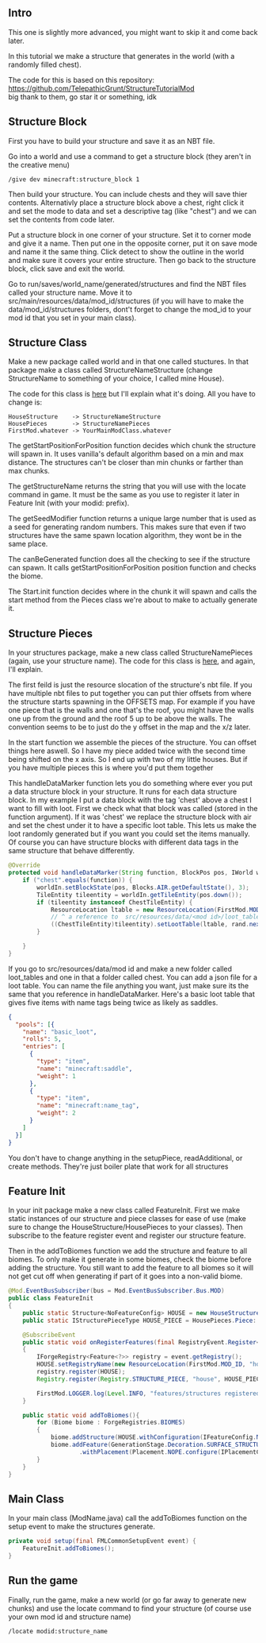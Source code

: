 ## Intro 
This one is slightly more advanced, you might want to skip it and come back later.  

In this tutorial we make a structure that generates in the world (with a randomly filled chest). 

The code for this is based on this repository: https://github.com/TelepathicGrunt/StructureTutorialMod  
big thank to them, go star it or something, idk

## Structure Block

First you have to build your structure and save it as an NBT file.  

Go into a world and use a command to get a structure block (they aren't in the creative menu)

```
/give dev minecraft:structure_block 1
```

Then build your structure. You can include chests and they will save thier contents. Alternativly place a structure block 
above a chest, right click it and set the mode to data and set a descriptive tag (like "chest") and we can set the 
contents from code later.  

Put a structure block in one corner of your structure. Set it to corner mode and give it a name. Then put one in the opposite 
corner, put it on save mode and name it the same thing. Click detect to show the outline in the world and make sure 
it covers your entire structure. Then go back to the structure block, click save and exit the world.  

Go to run/saves/world_name/generated/structures and find the NBT files called your structure name. Move it to 
src/main/resources/data/mod_id/structures (if you will have to make the data/mod_id/structures folders, dont't forget to 
change the mod_id to your mod id that you set in your main class). 

## Structure Class

Make a new package called world and in that one called stuctures. In that package make a class called 
StructureNameStructure (change StructureName to something of your choice, I called mine House).

The code for this class is [here](https://github.com/LukeGrahamLandry/forge-modding-tutorial/blob/master/src/main/java/com/lukegraham/firstmod/world/structures/HouseStructure.java) but I'll explain what it's doing. All you have to change is:

```
HouseStructure    -> StructureNameStructure
HousePieces       -> StructureNamePieces
FirstMod.whatever -> YourMainModClass.whatever
```

The getStartPositionForPosition function decides which chunk the structure will spawn in. It uses vanilla's 
default algorithm based on a min and max distance. The structures can't be closer than min chunks or farther than max chunks.  

The getStructureName returns the string that you will use with the locate command in game. It must be the same as 
you use to register it later in Feature Init (with your modid: prefix).

The getSeedModifier function returns a unique large number that is used as a seed for generating random numbers. 
This makes sure that even if two structures have the same spawn location algorithm, they wont be in the same place.  

The canBeGenerated function does all the checking to see if the structure can spawn.
It calls getStartPositionForPosition position function and checks the biome.

The Start.init function decides where in the chunk it will spawn and calls the start method from the Pieces class 
we're about to make to actually generate it. 

## Structure Pieces 

In your structures package, make a new class called StructureNamePieces (again, use your structure name). 
The code for this class is [here](https://github.com/LukeGrahamLandry/forge-modding-tutorial/blob/master/src/main/java/com/lukegraham/firstmod/world/structures/HousePieces.java), and again, I'll explain. 

The first feild is just the resource slocation of the structure's nbt file. If you have multiple nbt files to put together you can put thier 
offsets from where the structure starts spawning in the OFFSETS map. For example if you have one piece that is the walls and one that's the roof, you might have the walls one up from the ground and the roof 5 up to be above the walls. The convention seems to be to just do the y offset in the map and the x/z later. 

In the start function we assemble the pieces of the structure. You can offset things here aswell. So I have my piece added twice with the second time being shifted on the x axis. So I end up with two of my little houses. But if you have multiple pieces this is where you'd put them together

This handleDataMarker function lets you do something where ever you put a data structure block in your structure. It runs for each data structure block. In my example I put a data block with the tag 'chest' above a chest I want to fill with loot. First we check what that block was called (stored in the function argument). If it was 'chest' we replace the structure block with air and set the chest under it to have a specific loot table. This lets us make the loot randomly generated but if you want you could set the items manually. Of course you can have structure blocks with different data tags in the same structure that behave differently.

```java
@Override
protected void handleDataMarker(String function, BlockPos pos, IWorld worldIn, Random rand, MutableBoundingBox sbb){
    if ("chest".equals(function)) {
        worldIn.setBlockState(pos, Blocks.AIR.getDefaultState(), 3);
        TileEntity tileentity = worldIn.getTileEntity(pos.down());
        if (tileentity instanceof ChestTileEntity) { 
            ResourceLocation ltable = new ResourceLocation(FirstMod.MOD_ID, "chest/house");
            // ^ a reference to  src/resources/data/<mod id>/loot_tables/chest/house.json
            ((ChestTileEntity)tileentity).setLootTable(ltable, rand.nextLong());
        }

    }
}
```

If you go to src/resources/data/mod id and make a new folder called loot_tables and one in that a folder called chest. 
You can add a json file for a loot table. You can name the file anything you want, just make sure its the same that you 
reference in handleDataMarker. Here's a basic loot table that gives five items with name tags being twice as likely as saddles. 

```json
{
  "pools": [{
    "name": "basic_loot",
    "rolls": 5,
    "entries": [
      {
        "type": "item",
        "name": "minecraft:saddle",
        "weight": 1
      },
      {
        "type": "item",
        "name": "minecraft:name_tag",
        "weight": 2
      }
    ]
  }]
}
```

You don't have to change anything in the setupPiece, readAdditional, or create methods. 
They're just boiler plate that work for all structures

## Feature Init

In your init package make a new class called FeatureInit. First we make static instances of our structure and piece 
classes for ease of use (make sure to change the HouseStructure/HousePieces to your classes). Then subscribe to the 
feature register event and register our structure feature. 

Then in the addToBiomes function we add the structure and feature to all biomes. To only make it generate in some biomes, 
check the biome before adding the structure. You still want to add the feature to all biomes so it will not get cut off 
when generating if part of it goes into a non-valid biome. 

```java
@Mod.EventBusSubscriber(bus = Mod.EventBusSubscriber.Bus.MOD)
public class FeatureInit
{
    public static Structure<NoFeatureConfig> HOUSE = new HouseStructure(NoFeatureConfig::deserialize);
    public static IStructurePieceType HOUSE_PIECE = HousePieces.Piece::new;

    @SubscribeEvent
    public static void onRegisterFeatures(final RegistryEvent.Register<Feature<?>> event)
    {
        IForgeRegistry<Feature<?>> registry = event.getRegistry();
        HOUSE.setRegistryName(new ResourceLocation(FirstMod.MOD_ID, "house"));
        registry.register(HOUSE);
        Registry.register(Registry.STRUCTURE_PIECE, "house", HOUSE_PIECE);

        FirstMod.LOGGER.log(Level.INFO, "features/structures registered.");
    }

    public static void addToBiomes(){
        for (Biome biome : ForgeRegistries.BIOMES)
        {
            biome.addStructure(HOUSE.withConfiguration(IFeatureConfig.NO_FEATURE_CONFIG));
            biome.addFeature(GenerationStage.Decoration.SURFACE_STRUCTURES, HOUSE.withConfiguration(IFeatureConfig.NO_FEATURE_CONFIG)
                    .withPlacement(Placement.NOPE.configure(IPlacementConfig.NO_PLACEMENT_CONFIG)));
        }
    }
}
```

## Main Class

In your main class (ModName.java) call the addToBiomes function on the setup event to make the structures generate. 

```java
private void setup(final FMLCommonSetupEvent event) {
    FeatureInit.addToBiomes();
}
```

## Run the game

Finally, run the game, make a new world (or go far away to generate new chunks) 
and use the locate command to find your structure (of course use your own mod id and structure name)

```
/locate modid:structure_name
```